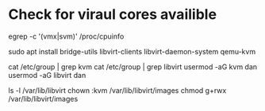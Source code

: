 # Check for viraul cores availible 
egrep -c '(vmx|svm)' /proc/cpuinfo 

sudo apt install bridge-utils libvirt-clients libvirt-daemon-system qemu-kvm

cat /etc/group | grep kvm 
cat /etc/group | grep libvirt
usermod -aG kvm dan
usermod -aG libvirt dan


ls -l /var/lib/libvirt 
chown :kvm /var/lib/libvirt/images
chmod g+rwx /var/lib/libvirt/images



